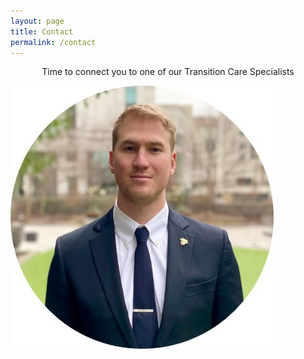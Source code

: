 ```yaml
---
layout: page
title: Contact
permalink: /contact
---
```


<center>Time to connect you to one of our Transition Care Specialists</center>

![title](/assets/img/Team.jpg)


